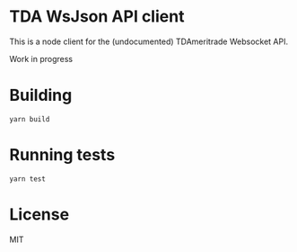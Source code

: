 # TDA WsJson API client

This is a node client for the (undocumented) TDAmeritrade Websocket API.

Work in progress

# Building

`yarn build`

# Running tests

`yarn test`

# License

MIT
